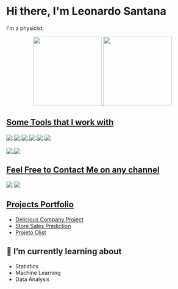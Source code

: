 # Hi there, I'm Leonardo Santana 

I'm a physicist.

<div align="center">
  <a href="https://github.com/leoalvessantana">
  <img height="180em" src="https://github-readme-stats.vercel.app/api/top-langs/?username=leoalvessantana&layout=compact&langs_count=7&theme=dracula"/>
  <img height="180em" src="https://github-readme-stats.vercel.app/api?username=leoalvessantana&show_icons=true&theme=dracula&include_all_commits=true&count_private=true"/>
</div>
  
  
 ## Some Tools that I work with
  <!-- Tools  -->
  <div style="display: inline_block">
    <img align="center" src="https://img.shields.io/badge/Python-14354C?style=for-the-badge&logo=python&logoColor=white" />
    <img align="center" src="https://img.shields.io/badge/Jupyter-F37626.svg?&style=for-the-badge&logo=Jupyter&logoColor=white" />
    <img align="center" src="https://img.shields.io/badge/Pandas-2C2D72?style=for-the-badge&logo=pandas&logoColor=white" />
    <img align="center" src="https://img.shields.io/badge/scikit_learn-F7931E?style=for-the-badge&logo=scikit-learn&logoColor=white" />
    <img align="center" src="https://img.shields.io/badge/Streamlit-FF4B4B?style=for-the-badge&logo=Streamlit&logoColor=white" />
    <img align="center" src="https://img.shields.io/badge/conda-342B029.svg?&style=for-the-badge&logo=anaconda&logoColor=white" />
<!--     
    <img align="center" src="https://img.shields.io/badge/TensorFlow-FF6F00?style=for-the-badge&logo=TensorFlow&logoColor=white" />
    <img align="center" src="https://img.shields.io/badge/PyTorch-EE4C2C?style=for-the-badge&logo=PyTorch&logoColor=white" />
    <img align="center" src="https://img.shields.io/badge/R-276DC3?style=for-the-badge&logo=r&logoColor=white" /> -->
  </div>
  <br />
  <div>
    <img align="center" src="https://img.shields.io/badge/MySQL-005C84?style=for-the-badge&logo=mysql&logoColor=white" />
    <img align="center" src="https://img.shields.io/badge/Microsoft_Excel-217346?style=for-the-badge&logo=microsoft-excel&logoColor=white" />
  </div>

  ## Feel Free to Contact Me on any channel
<div> 
  <a href="https://www.linkedin.com/in/leonardo-alves-santana/" target="_blank"><img src="https://img.shields.io/badge/-LinkedIn-%230077B5?style=for-the-badge&logo=linkedin&logoColor=white"></a>
  <a href = "leonardoalvs12@gmail.com"><img src="https://img.shields.io/badge/Gmail-D14836?style=for-the-badge&logo=gmail&logoColor=white"></a>
</div>
  

  
<h2><a target="_blank" href="https://leoalvessantana.github.io/portfolio_page/">Projects Portfolio</a></h2>

  * [Delicious Company Project](https://github.com/leoalvessantana/delicious_company)
  * [Store Sales Prediction](https://github.com/leoalvessantana/store-sales-prediction)
  * [Projeto Olist](https://github.com/leoalvessantana/Projeto-Olist)
  

## 📖 I’m currently learning about
  
  * Statistics
  * Machine Learning
  * Data Analysis 
